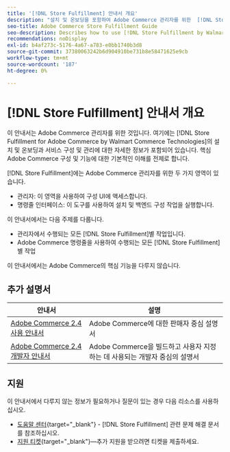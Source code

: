 ```yaml
---
title: '[!DNL Store Fulfillment] 안내서 개요'
description: "설치 및 온보딩을 포함하여 Adobe Commerce 관리자를 위한  [!DNL Store Fulfillment] 에 대한 포괄적인 정보입니다."
seo-title: Adobe Commerce Store Fulfillment Guide
seo-description: Describes how to use [!DNL Store Fulfillment by Walmart Commerce Technologies] services with Adobe Commerce.
recommendations: noDisplay
exl-id: b4af273c-5176-4a67-a783-e0bb1740b3d8
source-git-commit: 37380063242b6d904910be731b8e58471625e9cb
workflow-type: tm+mt
source-wordcount: '187'
ht-degree: 0%

---
```


# [!DNL Store Fulfillment] 안내서 개요

이 안내서는 Adobe Commerce 관리자를 위한 것입니다. 여기에는 [!DNL Store Fulfillment for Adobe Commerce by Walmart Commerce Technologies]의 설치 및 온보딩과 서비스 구성 및 관리에 대한 자세한 정보가 포함되어 있습니다. 핵심 Adobe Commerce 구성 및 기능에 대한 기본적인 이해를 전제로 합니다.

[!DNL Store Fulfillment]에는 Adobe Commerce 관리자를 위한 두 가지 영역이 있습니다.

* 관리자: 이 영역을 사용하여 구성 UI에 액세스합니다.
* 명령줄 인터페이스: 이 도구를 사용하여 설치 및 백엔드 구성 작업을 실행합니다.

이 안내서에서는 다음 주제를 다룹니다.

* 관리자에서 수행되는 모든 [!DNL Store Fulfillment]별 작업입니다.
* Adobe Commerce 명령줄을 사용하여 수행되는 모든 [!DNL Store Fulfillment]별 작업

이 안내서에서는 Adobe Commerce의 핵심 기능을 다루지 않습니다.

## 추가 설명서

| 안내서 | 설명 |
|-----------------------------------------------------------------------|----------------------------------------------------------------------------|
| [Adobe Commerce 2.4 사용 안내서](https://experienceleague.adobe.com/en/docs/commerce-admin/user-guides/home) | Adobe Commerce에 대한 판매자 중심 설명서 |
| [Adobe Commerce 2.4 개발자 안내서](https://developer.adobe.com/commerce/docs/) | Adobe Commerce을 빌드하고 사용자 지정하는 데 사용되는 개발자 중심의 설명서 |

## 지원

이 안내서에서 다루지 않는 정보가 필요하거나 질문이 있는 경우 다음 리소스를 사용하십시오.

* [도움말 센터](https://experienceleague.adobe.com/docs/commerce-knowledge-base/kb/help-center-guide/magento-help-center-user-guide.html#submit-ticket){target="_blank"} - [!DNL Store Fulfillment] 관련 문제 해결 문서를 참조하십시오.
* [지원 티켓](https://experienceleague.adobe.com/docs/commerce-knowledge-base/kb/help-center-guide/magento-help-center-user-guide.html#submit-ticket){target="_blank"}—추가 지원을 받으려면 티켓을 제출하세요.
